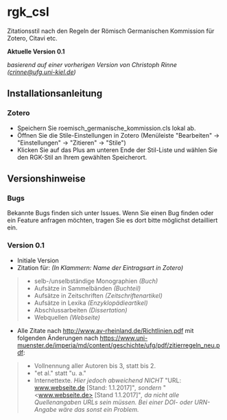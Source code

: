 # rgk_csl
Zitationsstil nach den Regeln der Römisch Germanischen Kommission
für Zotero, Citavi etc.

**Aktuelle Version 0.1**

*basierend auf einer vorherigen Version von Christoph Rinne (crinne@ufg.uni-kiel.de)*

## Installationsanleitung
### Zotero
+ Speichern Sie roemisch_germanische_kommission.cls lokal ab.
+ Öffnen Sie die Stile-Einstellungen in Zotero (Menüleiste "Bearbeiten" -> "Einstellungen" -> "Zitieren" -> "Stile")
+ Klicken Sie auf das Plus am unteren Ende der Stil-Liste und wählen Sie den RGK-Stil an Ihrem gewählten Speicherort.
## Versionshinweise
### Bugs
Bekannte Bugs finden sich unter Issues. Wenn Sie einen Bug finden oder ein Feature anfragen möchten, tragen Sie es dort bitte möglichst detailliert ein.
### Version 0.1
+ Initiale Version
+ Zitation für: *(In Klammern: Name der Eintragsart in Zotero)*
> +  selb-/unselbständige Monographien *(Buch)*
> + Aufsätze in Sammelbänden *(Buchteil)*
> + Aufsätze in Zeitschriften *(Zeitschriftenartikel)*
> + Aufsätze in Lexika *(Enzyklopädieartikel)*
> + Abschlussarbeiten *(Dissertation)*
> + Webquellen *(Webseite)*
+ Alle Zitate nach http://www.av-rheinland.de/Richtlinien.pdf mit folgenden Änderungen nach https://www.uni-muenster.de/imperia/md/content/geschichte/ufg/pdf/zitierregeln_neu.pdf:
> + Vollnennung aller Autoren bis 3, statt bis 2.
> + "et al." statt "u. a."
> + Internettexte. *Hier jedoch abweichend NICHT* "URL: www.webseite.de [Stand: 1.1.2017]"*, sondern* "<www.webseite.de> [Stand 1.1.2017]"*, da nicht alle Quellenangaben URLs sein müssen. Bei einer DOI- oder URN-Angabe wäre das sonst ein Problem.*
